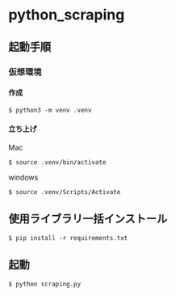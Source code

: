 # python_scraping

## 起動手順

### 仮想環境

#### 作成

```
$ python3 -m venv .venv
```

#### 立ち上げ

Mac

```
$ source .venv/bin/activate
```

windows

```
$ source .venv/Scripts/Activate
```

## 使用ライブラリ一括インストール

```
$ pip install -r requirements.txt
```

## 起動

```
$ python scraping.py
```

